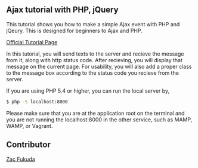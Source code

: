 ## Ajax tutorial with PHP, jQuery

This tutorial shows you how to make a simple Ajax event with PHP and jQeury. This is designed for beginners to Ajax and PHP.

[Official Tutorial Page](http://mokuji.me/article/ajax-tutorial-with-php-jquery)

In this tutorial, you will send texts to the server and recieve the message from it, along with http status code. After recieving, you will display that message on the current page.
For usability, you will also add a proper class to the message box according to the status code you recieve from the server.

If you are using PHP 5.4 or higher, you can run the local server by,

```bash
$ php -S localhost:8000
```

Please make sure that you are at the application root on the terminal and you are not running the localhost:8000 in the other service, such as MAMP, WAMP, or Vagrant.

## Contributor
[Zac Fukuda](http://www.zacfukuda.com/)
